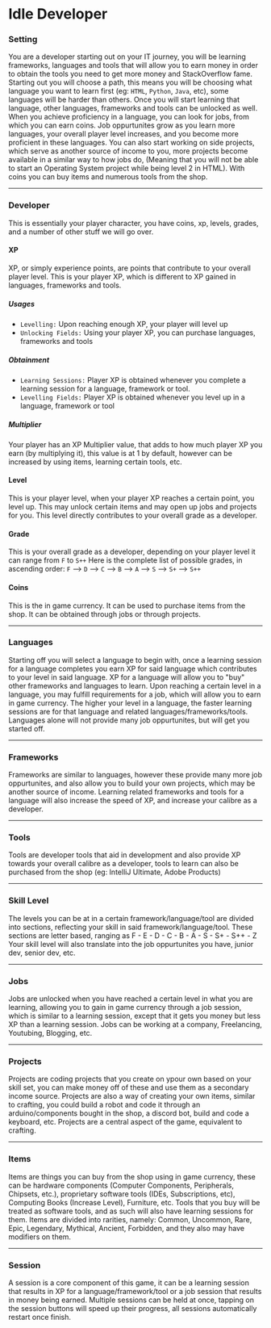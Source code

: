 # Idle Developer


### Setting
You are a developer starting out on your IT journey, you will be learning frameworks, languages and tools that will allow you to earn money in order to obtain the tools you need to get more money and StackOverflow fame. 
Starting out you will choose a path, this means you will be choosing what language you want to learn first (eg: `HTML`, `Python`, `Java`, etc), some languages will be harder than others.
Once you will start learning that language, other languages, frameworks and tools can be unlocked as well.
When you achieve proficiency in a language, you can look for jobs, from which you can earn coins. Job oppurtunites grow as you learn more languages, your overall player level increases, and you become more proficient in these languages.
You can also start working on side projects, which serve as another source of income to you, more projects become available in a similar way to how jobs do, (Meaning that you will not be able to start an Operating System project while being level 2 in HTML).
With coins you can buy items and numerous tools from the shop.

---

### Developer 
This is essentially your player character, you have coins, xp, levels, grades, and a number of other stuff we will go over.

#### XP
XP, or simply experience points, are points that contribute to your overall player level. This is your player XP, which is different to XP gained in languages, frameworks and tools.

##### Usages

* `Levelling:` Upon reaching enough XP, your player will level up
* `Unlocking Fields:` Using your player XP, you can purchase languages, frameworks and tools

##### Obtainment

* `Learning Sessions:` Player XP is obtained whenever you complete a learning session for a language, framework or tool.
* `Levelling Fields:` Player XP is obtained whenever you level up in a language, framework or tool

##### Multiplier

Your player has an XP Multiplier value, that adds to how much player XP you earn (by multiplying it), this value is at 1 by default, however can be increased by using items, learning certain tools, etc.


#### Level
This is your player level, when your player XP reaches a certain point, you level up. This may unlock certain items and may open up jobs and projects for you. 
This level directly contributes to your overall grade as a developer.

#### Grade
This is your overall grade as a developer, depending on your player level it can range from `F` to `S++`
Here is the complete list of possible grades, in ascending order:
`F` --> `D` --> `C` --> `B` --> `A` --> `S` --> `S+` --> `S++`

#### Coins
This is the in game currency. It can be used to purchase items from the shop.
It can be obtained through jobs or through projects.

---

### Languages
Starting off you will select a language to begin with, once a learning session for a language completes you earn XP for said language which contributes to your level in said language. XP for a language will allow you to "buy" other frameworks and languages to learn. Upon reaching a certain level in a language, you may fulfill requirements for a job, which will allow you to earn in game currency. The higher your level in a language, the faster learning sessions are for that language and related languages/frameworks/tools. Languages alone will not provide many job oppurtunites, but will get you started off.

---

### Frameworks
Frameworks are similar to languages, however these provide many more job oppurtunites, and also allow you to build your own projects, which may be another source of income. Learning related frameworks and tools for a language will also increase the speed of XP, and increase your calibre as a developer.

---

### Tools
Tools are developer tools that aid in development and also provide XP towards your overall calibre as a developer, tools to learn can also be purchased from the shop (eg: IntelliJ Ultimate, Adobe Products)

---

### Skill Level
The levels you can be at in a certain framework/language/tool are divided into sections, reflecting your skill in said framework/language/tool. 
These sections are letter based, ranging as F - E - D - C - B - A - S - S+ - S++ - Z
Your skill level will also translate into the job oppurtunites you have, junior dev, senior dev, etc.

---

### Jobs
Jobs are unlocked when you have reached a certain level in what you are learning, allowing you to gain in game currency through a job session, which is similar to a learning session, except that it gets you money but less XP than a learning session. Jobs can be working at a company, Freelancing, Youtubing, Blogging, etc.

---

### Projects
Projects are coding projects that you create on ypour own based on your skill set, you can make money off of these and use them as a secondary income source. Projects are also a way of creating your own items, similar to crafting, you could build a robot and code it through an arduino/components bought in the shop, a discord bot, build and code a keyboard, etc. Projects are a central aspect of the game, equivalent to crafting.

---

### Items
Items are things you can buy from the shop using in game currency, these can be hardware components (Computer Components, Peripherals, Chipsets, etc.), proprietary software tools (IDEs, Subscriptions, etc), Computing Books (Increase Level), Furniture, etc. Tools that you buy will be treated as software tools, and as such will also have learning sessions for them. Items are divided into rarities, namely: Common, Uncommon, Rare, Epic, Legendary, Mythical, Ancient, Forbidden, and they also may have modifiers on them.

---

### Session
A session is a core component of this game, it can be a learning session that results in XP for a language/framework/tool or a job session that results in money being earned. Multiple sessions can be held at once, tapping on the session buttons will speed up their progress, all sessions automatically restart once finish.
